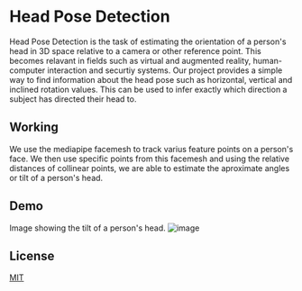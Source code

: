 # Head Pose Detection

Head Pose Detection is the task of estimating the orientation of a person's head in 3D space relative to a camera or other reference point. 
This becomes relavant in fields such as virtual and augmented reality, human-computer interaction and securtiy systems.
Our project provides a simple way to find information about the head pose such as horizontal, vertical and inclined rotation values. 
This can be used to infer exactly which direction a subject has directed their head to.

## Working

We use the mediapipe facemesh to track varius feature points on a person's face. We then use specific points from this facemesh and using the relative distances of collinear points, we are able to estimate the aproximate angles or tilt of a person's head. 

## Demo

Image showing the tilt of a person's head.
![image](https://github.com/user-attachments/assets/cac3123f-052f-4e25-b66e-ee3def51765e)



## License

[MIT](https://choosealicense.com/licenses/mit/)
